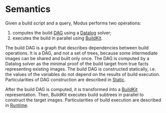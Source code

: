 # Semantics

Given a build script and a query, Modus performs two operations:

1. computes the build [DAG](https://en.wikipedia.org/wiki/Directed_acyclic_graph) using a [Datalog](https://en.wikipedia.org/wiki/Datalog) solver; 
2. executes the build in parallel using [BuildKit](https://github.com/moby/buildkit).

The build DAG is a graph that describes dependencies between build operations. It is a DAG, and not a set of trees, because some intermediate images can be shared and built only once. The DAG is computed by a Datalog solver as the minimal proof of the build target from true facts representing existing images. The build DAG is constructed statically, i.e. the values of the variables do not depend on the results of build execution. Particularities of DAG construction are described in [Static](./static.md).

After the build DAG is computed, it is transformed into a [BuildKit](https://github.com/moby/buildkit) representation. Then, BuildKit executes build subtrees in parallel to construct the target images. Particularities of build execution are described in [Runtime](./runtime.md).

